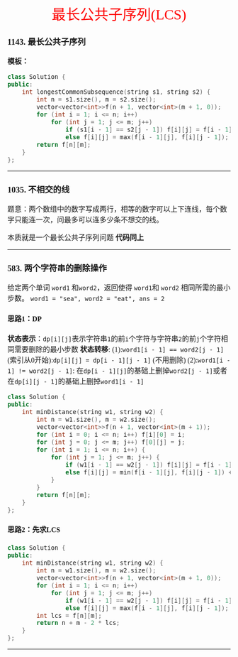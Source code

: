 <font face= "楷体" size = 3>

<center><font face="楷体" size=6, color='red'> 最长公共子序列(LCS) </font> </center>


### 1143. 最长公共子序列

**模板：**
```c++
class Solution {
public:
    int longestCommonSubsequence(string s1, string s2) {
        int n = s1.size(), m = s2.size();
        vector<vector<int>>f(n + 1, vector<int>(m + 1, 0));
        for (int i = 1; i <= n; i++) 
            for (int j = 1; j <= m; j++) 
                if (s1[i - 1] == s2[j - 1]) f[i][j] = f[i - 1][j - 1] + 1;
                else f[i][j] = max(f[i - 1][j], f[i][j - 1]);
        return f[n][m];
    }
};
```
---

### 1035. 不相交的线
题意：两个数组中的数字写成两行，相等的数字可以上下连线，每个数字只能连一次，问最多可以连多少条不想交的线。

本质就是一个最长公共子序列问题
**代码同上**

---

### 583. 两个字符串的删除操作
给定两个单词 `word1` 和` word2 `，返回使得 `word1`和 `word2` 相同所需的最小步数。
`word1 = "sea", word2 = "eat", ans = 2`


#### 思路1：DP
**状态表示**：`dp[i][j]`表示字符串`1`的前`i`个字符与字符串`2`的前`j`个字符相同需要删除的最小步数
**状态转移**: 
(1):`word1[i - 1] == word2[j - 1]` (索引从0开始):`dp[i][j] = dp[i - 1][j - 1]` (不用删除)
(2):`word1[i - 1] != word2[j - 1]`: 在`dp[i - 1][j]`的基础上删掉`word2[j - 1]`或者在`dp[i][j - 1]`的基础上删掉`word1[i - 1]`
        
```c++
class Solution {
public:
    int minDistance(string w1, string w2) {
        int n = w1.size(), m = w2.size();
        vector<vector<int>>f(n + 1, vector<int>(m + 1));
        for (int i = 0; i <= n; i++) f[i][0] = i;
        for (int j = 0; j <= m; j++) f[0][j] = j;
        for (int i = 1; i <= n; i++) {
            for (int j = 1; j <= m; j++) {
                if (w1[i - 1] == w2[j - 1]) f[i][j] = f[i - 1][j - 1];
                else f[i][j] = min(f[i - 1][j], f[i][j - 1]) + 1;
            }
        }
        return f[n][m];
    }
};
```


#### 思路2：先求LCS
```c++
class Solution {
public:
    int minDistance(string w1, string w2) {
        int n = w1.size(), m = w2.size();
        vector<vector<int>>f(n + 1, vector<int>(m + 1, 0));
        for (int i = 1; i <= n; i++) 
            for (int j = 1; j <= m; j++)
                if (w1[i - 1] == w2[j - 1]) f[i][j] = f[i - 1][j - 1] + 1;
                else f[i][j] = max(f[i - 1][j], f[i][j - 1]);
        int lcs = f[n][m];
        return n + m - 2 * lcs;
    }
};
```
---